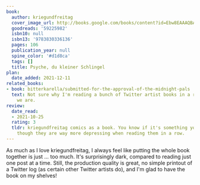 ```yaml
---
book:
  author: kriegundfreitag
  cover_image_url: http://books.google.com/books/content?id=Ebw8EAAAQBAJ&printsec=frontcover&img=1&zoom=1&source=gbs_api
  goodreads: '59225982'
  isbn10: null
  isbn13: '9783830336136'
  pages: 106
  publication_year: null
  spine_color: '#d1d8ca'
  tags: []
  title: Psyche, du kleiner Schlingel
plan:
  date_added: 2021-12-11
related_books:
- book: bitterkarella/submitted-for-the-approval-of-the-midnight-pals
  text: Not sure why I'm reading a bunch of Twitter artist books in a row, but here
    we are.
review:
  date_read:
  - 2021-10-25
  rating: 3
  tldr: kriegundfreitag comics as a book. You know if it's something you'll like –
    though they are way more depressing when reading them in a row.
---
```


As much as I love kriegundfreitag, I always feel like putting the whole book together is just … too much. It's
surprisingly dark, compared to reading just one post at a time. Still, the production quality is great, no simple
printout of a Twitter log (as certain other Twitter artists do), and I'm glad to have the book on my shelves!
